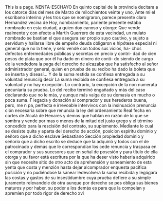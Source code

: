 This is a page.
NENTA-ESCHAYO
En quinto capital de la provincia decitara a los catorce días del mes de
Marzo de milochientos veinte y uno, Ante mi el escribano interino y les
tros que se nomigraron, parece presente claro Hernandez vecina de
Hoy, nombramiento, pariente presente estaba nombrado en esta ciudad, a quien doy canoso y otorgo: Que vende realmente y con efecto a Martín Guerrero de esta vecindad, un mulato nombrado se bastian el que asegura ser propio suyo cautivo, y sujeto a servidum
y hallarse libre de empeño deuda obligaron e hipótese especial ni general que no la tiene, y selo vendé con todos sus vicios, ha- chos defectos enfermedades públicas y secretas en precio y contri- dad de cien pesos de plata que por él ha dado en dinero de conti-
do siendo de cargo de la vendedora la paga del derecho de alcazaba que ha satisfecho al señor administrador general, quien en prueba de su recibo ha dado la boleta que se inserta y diseasí... Y de la suma restida se confiesa entregada a su voluntad renunciig decir
La suma recibida se confiesa entregada a su voluntad y no hay excepción. Lo contrario, la excepción de la non numerata pecuniaria su prueba. Lo del recibo terminó engañado y más del caso declarando que no le más, y aunque más valga de su demasia en mucho o poca suma.
Γ
legacía y donación al comprador y sus herederos buena, pero, me
n
pa, perfecta e irrevoable intervivos con la insinuación prenuncia
ción necesaria sobre que renuncia la ley del ordenamiento Real fecha
en cortes de Alcalá de Henares y demos que hablan en razón de lo
que se sombra y vende por mas o menos de la mitad del justo grego y el término concedido para la rescisión del contrato, su suplemento. Mediante lo cual se desiste quita y aparta del derecho de acción, posicion espíritu dominio y señoro que a dicho esclave Sebastiano
Sección propiedad dominio y señorío que a dicho escrito se deduce que la adquirió y todos con el de patrocinado y demás que le correspondían los cede renuncia y traspasa en el comprador y sus sucesores que en señal de posesión y para título de ella otorga y su favor está
escritura por la que ha deser visto haberla adquirido sin que necesite sitio de otro acto de aprehensión y saneamiento de esta yenta que costa y menzión hasta dejar alcomprador enquesta pacífica posición y no pudiéndose la sanear ledevolvera la suma recibida y legógara
las costas y gastos de su insestidumbre cuya prueba defiere a su simple juramento relevandole de otra aunque por derecho se pes
obliga sus bienes maturos y por haber, su poder a los demás
es para que la compelan y apremien por todo rigor de derecho xvi